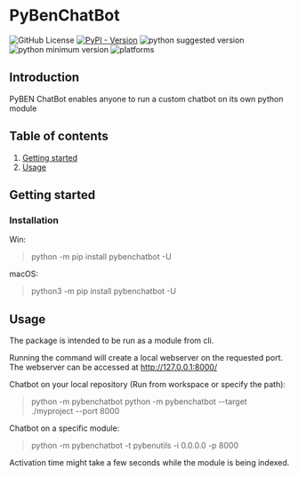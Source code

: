 # PyBenChatBot
![GitHub License](https://img.shields.io/github/license/DarkFlameBEN/pybenchatbot)
[![PyPI - Version](https://img.shields.io/pypi/v/pybenchatbot)](https://pypi.org/project/pybenchatbot/)
![python suggested version](https://img.shields.io/badge/python-3.13.7-red.svg)
![python minimum version](https://img.shields.io/badge/python(min)-3.9+-red.svg)
![platforms](https://img.shields.io/badge/Platforms-Linux%20|%20Windows%20|%20Mac%20-purple.svg)

## Introduction
PyBEN ChatBot enables anyone to run a custom chatbot on its own python module

## Table of contents
1. [Getting started](#getting-started)
2. [Usage](#usage)

## Getting started

### Installation
Win:
> python -m pip install pybenchatbot -U

macOS:
> python3 -m pip install pybenchatbot -U

## Usage
The package is intended to be run as a module from cli.

Running the command will create a local webserver on the requested port. 
The webserver can be accessed at http://127.0.0.1:8000/

Chatbot on your local repository (Run from workspace or specify the path):
> python -m pybenchatbot
> python -m pybenchatbot --target ./myproject --port 8000
 
Chatbot on a specific module:
> python -m pybenchatbot -t pybenutils -i 0.0.0.0 -p 8000

Activation time might take a few seconds while the module is being indexed.
